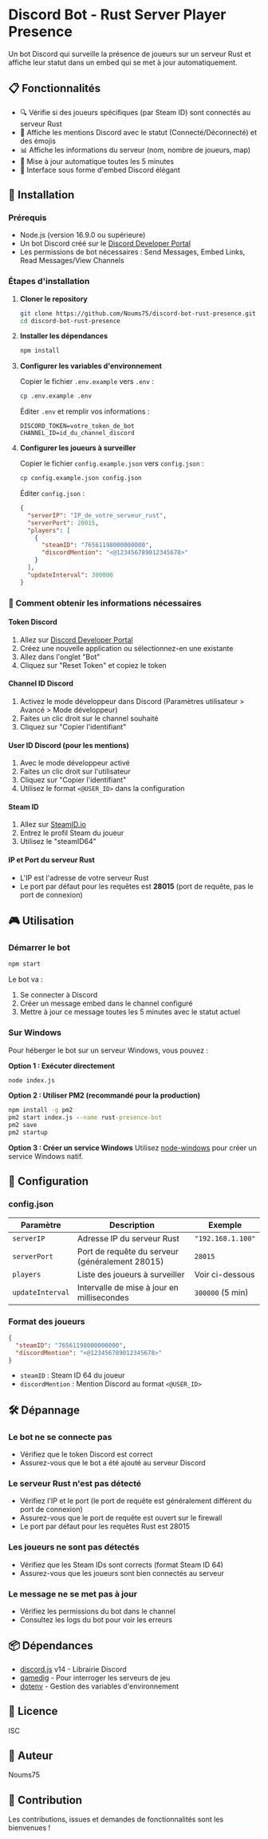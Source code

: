 # Discord Bot - Rust Server Player Presence

Un bot Discord qui surveille la présence de joueurs sur un serveur Rust et affiche leur statut dans un embed qui se met à jour automatiquement.

## 📋 Fonctionnalités

- 🔍 Vérifie si des joueurs spécifiques (par Steam ID) sont connectés au serveur Rust
- 💬 Affiche les mentions Discord avec le statut (Connecté/Déconnecté) et des émojis
- 📊 Affiche les informations du serveur (nom, nombre de joueurs, map)
- 🔄 Mise à jour automatique toutes les 5 minutes
- 📱 Interface sous forme d'embed Discord élégant

## 🚀 Installation

### Prérequis

- Node.js (version 16.9.0 ou supérieure)
- Un bot Discord créé sur le [Discord Developer Portal](https://discord.com/developers/applications)
- Les permissions de bot nécessaires : Send Messages, Embed Links, Read Messages/View Channels

### Étapes d'installation

1. **Cloner le repository**
   ```bash
   git clone https://github.com/Noums75/discord-bot-rust-presence.git
   cd discord-bot-rust-presence
   ```

2. **Installer les dépendances**
   ```bash
   npm install
   ```

3. **Configurer les variables d'environnement**
   
   Copier le fichier `.env.example` vers `.env` :
   ```bash
   cp .env.example .env
   ```
   
   Éditer `.env` et remplir vos informations :
   ```env
   DISCORD_TOKEN=votre_token_de_bot
   CHANNEL_ID=id_du_channel_discord
   ```

4. **Configurer les joueurs à surveiller**
   
   Copier le fichier `config.example.json` vers `config.json` :
   ```bash
   cp config.example.json config.json
   ```
   
   Éditer `config.json` :
   ```json
   {
     "serverIP": "IP_de_votre_serveur_rust",
     "serverPort": 28015,
     "players": [
       {
         "steamID": "76561198000000000",
         "discordMention": "<@123456789012345678>"
       }
     ],
     "updateInterval": 300000
   }
   ```

### 📝 Comment obtenir les informations nécessaires

#### Token Discord
1. Allez sur [Discord Developer Portal](https://discord.com/developers/applications)
2. Créez une nouvelle application ou sélectionnez-en une existante
3. Allez dans l'onglet "Bot"
4. Cliquez sur "Reset Token" et copiez le token

#### Channel ID Discord
1. Activez le mode développeur dans Discord (Paramètres utilisateur > Avancé > Mode développeur)
2. Faites un clic droit sur le channel souhaité
3. Cliquez sur "Copier l'identifiant"

#### User ID Discord (pour les mentions)
1. Avec le mode développeur activé
2. Faites un clic droit sur l'utilisateur
3. Cliquez sur "Copier l'identifiant"
4. Utilisez le format `<@USER_ID>` dans la configuration

#### Steam ID
1. Allez sur [SteamID.io](https://steamid.io/)
2. Entrez le profil Steam du joueur
3. Utilisez le "steamID64"

#### IP et Port du serveur Rust
- L'IP est l'adresse de votre serveur Rust
- Le port par défaut pour les requêtes est **28015** (port de requête, pas le port de connexion)

## 🎮 Utilisation

### Démarrer le bot

```bash
npm start
```

Le bot va :
1. Se connecter à Discord
2. Créer un message embed dans le channel configuré
3. Mettre à jour ce message toutes les 5 minutes avec le statut actuel

### Sur Windows

Pour héberger le bot sur un serveur Windows, vous pouvez :

**Option 1 : Exécuter directement**
```cmd
node index.js
```

**Option 2 : Utiliser PM2 (recommandé pour la production)**
```cmd
npm install -g pm2
pm2 start index.js --name rust-presence-bot
pm2 save
pm2 startup
```

**Option 3 : Créer un service Windows**
Utilisez [node-windows](https://www.npmjs.com/package/node-windows) pour créer un service Windows natif.

## 🔧 Configuration

### config.json

| Paramètre | Description | Exemple |
|-----------|-------------|---------|
| `serverIP` | Adresse IP du serveur Rust | `"192.168.1.100"` |
| `serverPort` | Port de requête du serveur (généralement 28015) | `28015` |
| `players` | Liste des joueurs à surveiller | Voir ci-dessous |
| `updateInterval` | Intervalle de mise à jour en millisecondes | `300000` (5 min) |

### Format des joueurs

```json
{
  "steamID": "76561198000000000",
  "discordMention": "<@123456789012345678>"
}
```

- `steamID` : Steam ID 64 du joueur
- `discordMention` : Mention Discord au format `<@USER_ID>`

## 🛠️ Dépannage

### Le bot ne se connecte pas
- Vérifiez que le token Discord est correct
- Assurez-vous que le bot a été ajouté au serveur Discord

### Le serveur Rust n'est pas détecté
- Vérifiez l'IP et le port (le port de requête est généralement différent du port de connexion)
- Assurez-vous que le port de requête est ouvert sur le firewall
- Le port par défaut pour les requêtes Rust est 28015

### Les joueurs ne sont pas détectés
- Vérifiez que les Steam IDs sont corrects (format Steam ID 64)
- Assurez-vous que les joueurs sont bien connectés au serveur

### Le message ne se met pas à jour
- Vérifiez les permissions du bot dans le channel
- Consultez les logs du bot pour voir les erreurs

## 📦 Dépendances

- [discord.js](https://discord.js.org/) v14 - Librairie Discord
- [gamedig](https://www.npmjs.com/package/gamedig) - Pour interroger les serveurs de jeu
- [dotenv](https://www.npmjs.com/package/dotenv) - Gestion des variables d'environnement

## 📄 Licence

ISC

## 👤 Auteur

Noums75

## 🤝 Contribution

Les contributions, issues et demandes de fonctionnalités sont les bienvenues !